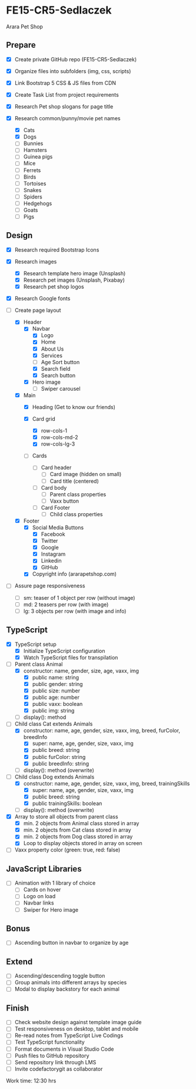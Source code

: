 # FE15-CR5-Sedlaczek
Arara Pet Shop

## Prepare
- [x] Create private GitHub repo (FE15-CR5-Sedlaczek)
- [x] Organize files into subfolders (img, css, scripts)
- [x] Link Bootstrap 5 CSS & JS files from CDN
- [x] Create Task List from project requirements

- [x] Research Pet shop slogans for page title
- [x] Research common/punny/movie pet names
  - [x] Cats
  - [x] Dogs
  - [ ] Bunnies
  - [ ] Hamsters
  - [ ] Guinea pigs
  - [ ] Mice
  - [ ] Ferrets
  - [ ] Birds
  - [ ] Tortoises
  - [ ] Snakes
  - [ ] Spiders
  - [ ] Hedgehogs
  - [ ] Goats
  - [ ] Pigs

## Design
- [x] Research required Bootstrap Icons

- [x] Research images
  - [x] Research template hero image (Unsplash)
  - [x] Research pet images (Unsplash, Pixabay)
  - [x] Research pet shop logos

- [x] Research Google fonts

- [ ] Create page layout

  - [x] Header
    - [x] Navbar
      - [x] Logo
      - [x] Home
      - [x] About Us
      - [x] Services
      - [ ] Age Sort button
      - [x] Search field
      - [x] Search button
    - [x] Hero image
      - [ ] Swiper carousel
  
  - [x] Main
    - [x] Heading (Get to know our friends)

    - [x] Card grid 
      - [x] row-cols-1
      - [x] row-cols-md-2
      - [x] row-cols-lg-3
    
    - [ ] Cards
      - [ ] Card header
        - [ ] Card image (hidden on small)
        - [ ] Card title (centered)
      - [ ] Card body
        - [ ] Parent class properties
        - [ ] Vaxx button
      - [ ] Card Footer
        - [ ] Child class properties
  
  - [x] Footer
    - [x] Social Media Buttons
      - [x] Facebook
      - [x] Twitter
      - [x] Google
      - [x] Instagram
      - [x] Linkedin
      - [x] GitHub
    - [x] Copyright info (ararapetshop.com)

- [ ] Assure page responsiveness
  - [ ] sm: teaser of 1 object per row (without image)
  - [ ] md: 2 teasers per row (with image)
  - [ ] lg: 3 objects per row (with image and info)

## TypeScript
- [x] TypeScript setup
  - [x] Initialize TypeScript configuration
  - [x] Watch TypeScript files for transpilation

- [ ] Parent class Animal
  - [x] constructor: name, gender, size, age, vaxx, img
    - [x] public name: string
    - [x] public gender: string
    - [x] public size: number
    - [x] public age: number
    - [x] public vaxx: boolean
    - [x] public img: string
  - [ ] display(): method

- [ ] Child class Cat extends Animals
  - [x] constructor: name, age, gender, size, vaxx, img, breed, furColor, breedInfo
    - [x] super: name, age, gender, size, vaxx, img
    - [x] public breed: string
    - [x] public furColor: string
    - [x] public breedInfo: string
  - [ ] display(): method (overwrite)

- [ ] Child class Dog extends Animals
  - [x] constructor: name, age, gender, size, vaxx, img, breed, trainingSkills
    - [x] super: name, age, gender, size, vaxx, img
    - [x] public breed: string
    - [x] public trainingSkills: boolean
  - [ ] display(): method (overwrite)

- [x] Array to store all objects from parent class
  - [x] min. 2 objects from Animal class stored in array
  - [x] min. 2 objects from Cat class stored in array
  - [x] min. 2 objects from Dog class stored in array
  - [x] Loop to display objects stored in array on screen

- [ ] Vaxx property color (green: true, red: false)

## JavaScript Libraries
- [ ] Animation with 1 library of choice
  - [ ] Cards on hover
  - [ ] Logo on load
  - [ ] Navbar links
  - [ ] Swiper for Hero image

## Bonus
- [ ] Ascending button in navbar to organize by age

## Extend
- [ ] Ascending/descending toggle button
- [ ] Group animals into different arrays by species
- [ ] Modal to display backstory for each animal

## Finish
- [ ] Check website design against template image guide
- [ ] Test responsiveness on desktop, tablet and mobile
- [ ] Re-read notes from TypeScript Live Codings
- [ ] Test TypeScript functionality
- [ ] Format documents in Visual Studio Code
- [ ] Push files to GitHub repository
- [ ] Send repository link through LMS
- [ ] Invite codefactorygit as collaborator

Work time: 12:30 hrs 